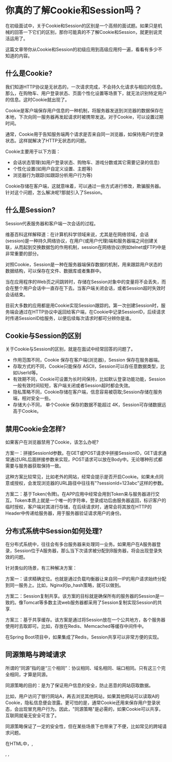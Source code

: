 # 你真的了解Cookie和Session吗？

在初级面试中，关于Cookie和Session的区别是一个高频的面试题。如果只是机械的回答一下它们的区别，那你可能真的不了解Cookie和Session，就更别说灵活运用了。

这篇文章带你从Cookie和Session的初级应用到高级应用捋一遍，看看有多少不知道的内容。

## 什么是Cookie?

我们知道HTTP协议是无状态的，一次请求完成，不会持久化请求与相应的信息。那么，在购物车、用户登录状态、页面个性化设置等场景下，就无法识别特定用户的信息。这时Cookie就出现了。

Cookie是客户端保存用户信息的一种机制，将服务器发送到浏览器的数据保存在本地，下次向同一服务器再发起请求时被携带发送。对于Cookie，可以设置过期时间。

通常，Cookie用于告知服务端两个请求是否来自同一浏览器，如保持用户的登录状态。这样就解决了HTTP无状态的问题。

Cookie主要用于以下方面：

- 会话状态管理(如用户登录状态、购物车、游戏分数或其它需要记录的信息)
- 个性化设置(如用户自定义设置、主题等)
- 浏览器行为跟踪(如跟踪分析用户行为等)

Cookie存储在客户端，这就意味着，可以通过一些方式进行修改，欺骗服务器。针对这个问题，怎么解决呢?那就引入了Session。

## 什么是Session?

Session代表服务器和客户端一次会话的过程。

维基百科这样解释道：在计算机科学领域来说，尤其是在网络领域，会话(session)是一种持久网络协议，在用户(或用户代理)端和服务器端之间创建关联，从而起到交换数据包的作用机制，session在网络协议(例如telnet或FTP)中是非常重要的部分。

对照Cookie，Session是一种在服务器端保存数据的机制，用来跟踪用户状态的数据结构，可以保存在文件、数据库或者集群中。

当在应用程序的Web页之间跳转时，存储在Session对象中的变量将不会丢失，而会在整个用户会话中一直存在下去。当客户端关闭会话，或者Session超时失效时会话结束。

目前大多数的应用都是用Cookie实现Session跟踪的。第一次创建Session时，服务端会通过在HTTP协议中返回给客户端，在Cookie中记录SessionID，后续请求时传递SessionID给服务，以便后续每次请求时都可分辨你是谁。

## Cookie与Session的区别

关于Cookie与Session的区别，就是在面试中经常回答的问题了。

- 作用范围不同，Cookie 保存在客户端(浏览器)，Session 保存在服务器端。
- 存取方式的不同，Cookie只能保存 ASCII，Session可以存任意数据类型，比如UserId等。
- 有效期不同，Cookie可设置为长时间保持，比如默认登录功能功能，Session一般有效时间较短，客户端关闭或者Session超时都会失效。
- 隐私策略不同，Cookie存储在客户端，信息容易被窃取;Session存储在服务端，相对安全一些。
- 存储大小不同， 单个Cookie 保存的数据不能超过 4K，Session可存储数据远高于Cookie。

## 禁用Cookie会怎样?

如果客户在浏览器禁用了Cookie，该怎么办呢?

方案一：拼接SessionId参数。在GET或POST请求中拼接SessionID，GET请求通常通过URL后面拼接参数来实现，POST请求可以放在Body中。无论哪种形式都需要与服务器获取保持一致。

这种方案比较常见，比如老外的网站，经常会提示是否开启Cookie。如果未点同意或授权，会发现浏览器的URL路径中往往有"?sessionId=123abc"这样的参数。

方案二：基于Token(令牌)。在APP应用中经常会用到Token来与服务器进行交互。Token本质上就是一个唯一的字符串，登录成功后由服务器返回，标识客户的临时授权，客户端对其进行存储，在后续请求时，通常会将其放在HTTP的Header中传递给服务器，用于服务器验证请求用户的身份。

## 分布式系统中Session如何处理?

在分布式系统中，往往会有多台服务器来处理同一业务。如果用户在A服务器登录，Session位于A服务器，那么当下次请求被分配到B服务器，将会出现登录失效的问题。

针对类似的场景，有三种解决方案：

方案一：请求精确定位。也就是通过负载均衡器让来自同一IP的用户请求始终分配到同一服务上。比如，Nginx的ip_hash策略，就可以做到。

方案二：Session复制共享。该方案的目标就是确保所有的服务器的Session是一致的。像Tomcat等多数主流web服务器都采用了Session复制实现Session的共享.

方案三：基于共享缓存。该方案是通过将Session放在一个公共地方，各个服务器使用时去取即可。比如，存放在Redis、Memcached等缓存中间件中。

在Spring Boot项目中，如果集成了Redis，Session共享可以非常方便的实现。

## 同源策略与跨域请求

所谓的“同源”指的是“三个相同”：协议相同、域名相同、端口相同。只有这三个完全相同，才算是同源。

同源策略的目的：是为了保证用户信息的安全，防止恶意的网站窃取数据。

比如，用户访问了银行网站A，再去浏览其他网站，如果其他网站可以读取A的Cookie，隐私信息便会泄露。更可怕的是，通常Cookie还用来保存用户登录状态，会出现冒充用户行为。因此，"同源策略"是必需的，如果Cookie可以共享，互联网就毫无安全可言了。

同源策略保证了一定的安全性，但在某些场景下也带来了不便，比如常见的跨域请求问题。

在HTML中，<a>,<form>, <img>, <script>, <iframe>, <link> 等标签以及Ajax都可以指向一个资源地址，而所谓的跨域请求就是指：当前发起请求的域与该请求指向的资源所在的域不一样。同源即同域，三项有一项不同便会出现跨域请求。

浏览器会对跨域请求做出限制，因为跨域请求可能会被利用发动CSRF攻击。

CSRF（Cross-site request forgery），即“跨站请求伪造”，也被称为：one click attack/session riding，缩写为：CSRF/XSRF。CSRF攻击者在用户已经登录目标网站之后，诱使用户访问一个攻击页面，利用目标网站对用户的信任，以用户身份在攻击页面对目标网站发起伪造用户操作的请求，达到攻击目的。

针对跨域请求通常有如下方法：

- 通过代理避开跨域请求；
- 通过Jsonp跨域；
- 通过跨域资源共享（CORS）；

关于跨域的具体解决步骤，就不再展开了。

## 小结

在准备面试题时，我们通常只会去背诵Cookie和Session的区别。但只有系统的学习才能更深刻的把知识点串联起来，形成强大记忆，融会贯通的效果。比如，本文了解了Cookie与Session出现的原因、解决的问题以及引入之后又会带来什么问题等，更加系统全面的掌握了这一知识点。